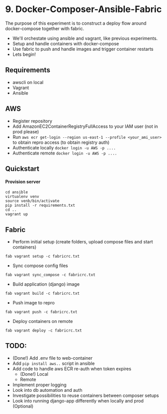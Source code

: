 # 9. Docker-Composer-Ansible-Fabric

The purpose of this experiment is to construct a deploy flow around docker-compose together with fabric.

- We'll orchestate using ansible and vagrant, like previous experiments.
- Setup and handle containers with docker-compose
- Use fabric to push and handle images and trigger container restarts
- Lets begin!


## Requirements
- awscli on local
- Vagrant
- Ansible


## AWS
- Register repository
- Add AmazonEC2ContainerRegistryFullAccess to your IAM user (not in prod please)
- Run `aws ecr get-login --region us-east-1 --profile <your_ami_user>` to obtain repro access (to obtain registry auth)
- Authenticate locally `docker login -u AWS -p ....`
- Authenticate remote `docker login -u AWS -p ....`


## Quickstart

#### Provision server
```
cd ansible
virtualenv venv
source venb/bin/activate
pip install -r requirements.txt
cd ..
vagrant up
```


## Fabric
- Perform initial setup (create folders, upload compose files and start containers)

```
fab vagrant setup -c fabricrc.txt
```

- Sync compose config files

```
fab vagrant sync_compose -c fabricrc.txt
```

- Build application (django) image

```
fab vagrant build -c fabricrc.txt
```

- Push image to repro

```
fab vagrant push -c fabricrc.txt
```

- Deploy containers on remote

```
fab vagrant deploy -c fabricrc.txt
```


## TODO:
- (Done!) Add .env file to web-container
- Add `pip install aws..` script in ansible
- Add code to handle aws ECR re-auth when token expires
    - (Done!) Local
    - Remote
- Implement proper logging
- Look into db automation and auth
- Investigate possibilities to reuse containers between composer setups
- Look into running django-app differently when locally and prod (Optional)
